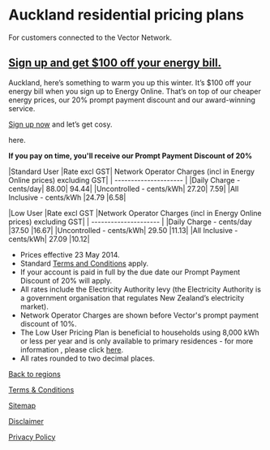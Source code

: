 # Auckland residential pricing plans
For customers connected to the Vector Network.

 

## [Sign up and get $100 off your energy bill.](http://cheaperenergy.co.nz/)
Auckland, here’s something to warm you up this winter. It’s $100 off your energy bill when you sign up to Energy Online. That’s on top of our cheaper energy prices, our 20% prompt payment discount and our award-winning service.

[Sign up now](http://cheaperenergy.co.nz/index.php/join) and let’s get cosy.

<p class="legals>Terms and Conditions apply. Promotion ends 14 July 2014.</p>

 

You can join Energy Online by clicking [here](http://www.energyonline.co.nz/Default.aspx?tabid=98).

**If you pay on time, you'll receive our Prompt Payment Discount of 20%**

|Standard User	|Rate excl GST|	Network Operator Charges (incl in Energy Online prices) excluding GST|
| --------------------- |
|Daily Charge - cents/day|	88.00|	94.44|
|Uncontrolled - cents/kWh|	27.20|	7.59|
|All Inclusive - cents/kWh	|24.79	|6.58|
 

|Low User	|Rate excl GST	|Network Operator Charges (incl in Energy Online prices) excluding GST|
| --------------------- |
|Daily Charge - cents/day	|37.50	|16.67|
|Uncontrolled - cents/kWh|	29.50	|11.13|
|All Inclusive - cents/kWh|	27.09	|10.12|
 

- Prices effective 23 May 2014.
- Standard [Terms and Conditions](http://www.energyonline.co.nz/Default.aspx?tabid=169) apply.
- If your account is paid in full by the due date our Prompt Payment Discount of 20% will apply.
- All rates include the Electricity Authority levy (the Electricity Authority is a government organisation that regulates New Zealand’s electricity market).
- Network Operator Charges are shown before Vector's prompt payment discount of 10%.
- The Low User Pricing Plan is beneficial to households using 8,000 kWh or less per year and is only available to primary residences - for more information , please click [here](http://www.energyonline.co.nz/Default.aspx?tabid=148).
- All rates rounded to two decimal places.


[Back to regions](http://www.energyonline.co.nz/residential/pricing_plans/residential_electricity_pricing_plans)

[Terms & Conditions](http://www.energyonline.co.nz/terms)

[Sitemap](http://www.energyonline.co.nz/home/site_map)

[Disclaimer](http://www.energyonline.co.nz/home/site_map/disclaimer)

[Privacy Policy](http://www.energyonline.co.nz/home/site_map/privacy_policy)